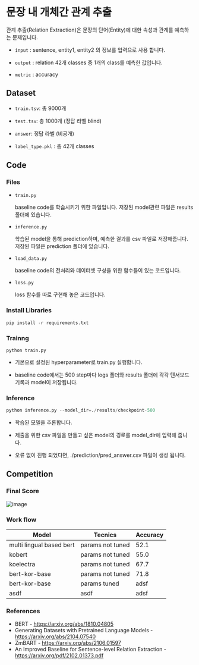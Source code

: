 # 문장 내 개체간 관계 추출
관계 추출(Relation Extraction)은 문장의 단어(Entity)에 대한 속성과 관계를 예측하는 문제입니다.

- `input` : sentence, entity1, entity2 의 정보를 입력으로 사용 합니다.


- `output` : relation 42개 classes 중 1개의 class를 예측한 값입니다.


- `metric` : accuracy

## Dataset

- `train.tsv`: 총 9000개


- `test.tsv`: 총 1000개 (정답 라벨 blind)


- `answer`: 정답 라벨 (비공개)


- `label_type.pkl` : 총 42개 classes

## Code
### Files
- `train.py`

    baseline code를 학습시키기 위한 파일입니다. 저장된 model관련 파일은 results 폴더에 있습니다.


- `inference.py`

    학습된 model을 통해 prediction하며, 예측한 결과를 csv 파일로 저장해줍니다. 저장된 파일은 prediction 폴더에 있습니다.


- `load_data.py` 
    
    baseline code의 전처리와 데이터셋 구성을 위한 함수들이 있는 코드입니다.


- `loss.py` 
    
    loss 함수를 따로 구현해 놓은 코드입니다.

### Install Libraries
```python
pip install -r requirements.txt
```
### Trainng
```
python train.py
```
- 기본으로 설정된 hyperparameter로 train.py 실행합니다.

- baseline code에서는 500 step마다 logs 폴더와 results 폴더에 각각 텐서보드 기록과 model이 저장됩니다.
### Inference
```python
python inference.py --model_dir=./results/checkpoint-500
```
- 학습된 모델을 추론합니다.

- 제출을 위한 csv 파일을 만들고 싶은 model의 경로를 model_dir에 입력해 줍니다.

- 오류 없이 진행 되었다면, ./prediction/pred_answer.csv 파일이 생성 됩니다.

## Competition
### Final Score
![image](https://media.vlpt.us/images/loulench/post/77f75ac3-1b67-4d2d-98cf-2672179d931e/image.png)
### Work flow
|Model|Tecnics|Accuracy|
|---|---|---|
|multi lingual based bert|params not tuned|52.1|
|kobert|params not tuned|55.0|
|koelectra|params not tuned|67.7|
|bert-kor-base|params not tuned|71.8|
|bert-kor-base|params tuned|adsf|
|asdf|asdf|adsf|

### References
- BERT - https://arxiv.org/abs/1810.04805
- Generating Datasets with Pretrained Language Models - https://arxiv.org/abs/2104.07540
- ZmBART - https://arxiv.org/abs/2106.01597
- An Improved Baseline for Sentence-level Relation Extraction - https://arxiv.org/pdf/2102.01373.pdf

